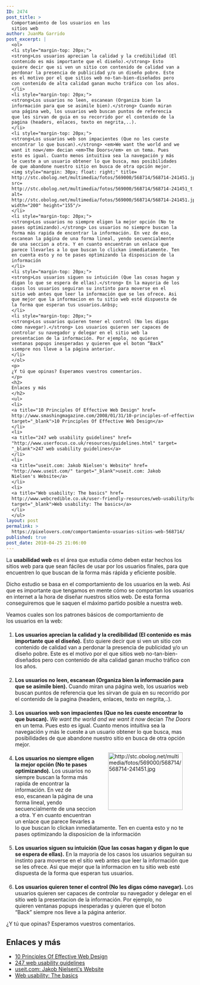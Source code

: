 ```yaml
---
ID: 2474
post_title: >
  Comportamiento de los usuarios en los
  sitios web
author: JuanMa Garrido
post_excerpt: |
  <ol>
  <li style="margin-top: 20px;">
  <strong>Los usuarios aprecian la calidad y la credibilidad (El
  contenido es más importante que el diseño).</strong> Esto
  quiere decir que si ven un sitio con contenido de calidad van a
  perdonar la presencia de publicidad y/o un diseño pobre. Este
  es el motivo por el que sitios web no-tan-bien-diseñados pero
  con contenido de alta calidad ganan mucho tráfico con los años.
  </li>
  <li style="margin-top: 20px;">
  <strong>Los usuarios no leen, escanean (Organiza bien la
  información para que se asimile bien).</strong> Cuando miran
  una página web, los usuarios web buscan puntos de referencia
  que les sirvan de guia en su recorrido por el contenido de la
  pagina (headers, enlaces, texto en negrita,..).
  </li>
  <li style="margin-top: 20px;">
  <strong>Los usuarios web son impacientes (Que no les cueste
  encontrar lo que buscan).</strong> <em>We want the world and we
  want it now</em> decian <em>The Doors</em> en un tema. Pues
  esto es igual. Cuanto menos intuitiva sea la navegación y más
  le cueste a un usuario obtener lo que busca, mas posibilidades
  de que abandone nuestro sitio en busca de otra opción mejor.
  <img style="margin: 30px; float: right;" title=
  http://stc.obolog.net/multimedia/fotos/569000/568714/568714-241451.jpg
  src=
  http://stc.obolog.net/multimedia/fotos/569000/568714/568714-241451_t.jpg
  alt=
  http://stc.obolog.net/multimedia/fotos/569000/568714/568714-241451.jpg
  width="200" height="155"/>
  </li>
  <li style="margin-top: 20px;">
  <strong>Los usuarios no siempre eligen la mejor opción (No te
  pases optimizando).</strong> Los usuarios no siempre buscan la
  forma más rapida de encontrar la información. En vez de eso,
  escanean la página de una forma lineal, yendo secuencialmente
  de una seccion a otra. Y en cuanto encuentran un enlace que
  parece llevarles a lo que buscan lo clickan inmediatamente. Ten
  en cuenta esto y no te pases optimizando la disposicion de la
  información
  </li>
  <li style="margin-top: 20px;">
  <strong>Los usuarios siguen su intuición (Que las cosas hagan y
  digan lo que se espera de ellas).</strong> En la mayoria de los
  casos los usuarios seguiran su instinto para moverse en el
  sitio web antes que leer la información que se les ofrece. Asi
  que mejor que la informacion en tu sitio web esté dispuesta de
  la forma que esperan tus usuarios.&nbsp;
  </li>
  <li style="margin-top: 20px;">
  <strong>Los usuarios quieren tener el control (No les digas
  cómo navegar).</strong> Los usuarios quieren ser capaces de
  controlar su navegador y delegar en el sitio web la
  presentacion de la información. Por ejemplo, no quieren
  ventanas popups inesperadas y quieren que el boton “Back”
  siempre nos lleve a la página anterior.
  </li>
  </ol>
  <p>
  ¿Y tú que opinas? Esperamos vuestros comentarios.
  </p>
  <h2>
  Enlaces y más
  </h2>
  <ul>
  <li>
  <a title="10 Principles Of Effective Web Design" href=
  http://www.smashingmagazine.com/2008/01/31/10-principles-of-effective-web-design/
  target="_blank">10 Principles Of Effective Web Design</a>
  </li>
  <li>
  <a title="247 web usability guidelines" href=
  "http://www.userfocus.co.uk/resources/guidelines.html" target=
  "_blank">247 web usability guidelines</a>
  </li>
  <li>
  <a title="useit.com: Jakob Nielsen's Website" href=
  "http://www.useit.com/" target="_blank">useit.com: Jakob
  Nielsen's Website</a>
  </li>
  <li>
  <a title="Web usability: The basics" href=
  http://www.webcredible.co.uk/user-friendly-resources/web-usability/basics.shtml
  target="_blank">Web usability: The basics</a>
  </li>
  </ul>
layout: post
permalink: >
  https://pixelovers.com/comportamiento-usuarios-sitios-web-568714/
published: true
post_date: 2010-04-25 21:06:00
---
```

<p style="text-align: left;">La <strong>usabilidad web</strong> es el área que estudia cómo deben estar hechos los sitios web para que sean fáciles de usar por los usuarios finales, para que encuentren lo que buscan de la forma más rápida y eficiente posible.</p>
Dicho estudio se basa en el comportamiento de los usuarios en la web.

<!--more-->Asi que es importante que tengamos en mente cómo se comportan los usuarios en internet a la hora de diseñar nuestros sitios web. De esta forma conseguiremos que le saquen el máximo partido posible a nuestra web.

Veamos cuales son los patrones básicos de comportamiento de los usuarios en la web:
<ol>
	<li style="margin-top: 20px;"><strong>Los usuarios aprecian la calidad y la credibilidad (El contenido es más importante que el diseño).</strong> Esto quiere decir que si ven un sitio con contenido de calidad van a perdonar la presencia de publicidad y/o un diseño pobre. Este es el motivo por el que sitios web no-tan-bien-diseñados pero con contenido de alta calidad ganan mucho tráfico con los años.</li>
	<li style="margin-top: 20px;"><strong>Los usuarios no leen, escanean (Organiza bien la información para que se asimile bien).</strong> Cuando miran una página web, los usuarios web buscan puntos de referencia que les sirvan de guia en su recorrido por el contenido de la pagina (headers, enlaces, texto en negrita,..).</li>
	<li style="margin-top: 20px;"><strong>Los usuarios web son impacientes (Que no les cueste encontrar lo que buscan).</strong> <em>We want the world and we want it now</em> decian <em>The Doors</em> en un tema. Pues esto es igual. Cuanto menos intuitiva sea la navegación y más le cueste a un usuario obtener lo que busca, mas posibilidades de que abandone nuestro sitio en busca de otra opción mejor.
<img style="margin: 30px; float: right;" title="http://stc.obolog.net/multimedia/fotos/569000/568714/568714-241451.jpg" src="http://stc.obolog.net/multimedia/fotos/569000/568714/568714-241451_t.jpg" alt="http://stc.obolog.net/multimedia/fotos/569000/568714/568714-241451.jpg" width="200" height="155" /></li>
	<li style="margin-top: 20px;"><strong>Los usuarios no siempre eligen la mejor opción (No te pases optimizando).</strong> Los usuarios no siempre buscan la forma más rapida de encontrar la información. En vez de eso, escanean la página de una forma lineal, yendo secuencialmente de una seccion a otra. Y en cuanto encuentran un enlace que parece llevarles a lo que buscan lo clickan inmediatamente. Ten en cuenta esto y no te pases optimizando la disposicion de la
información</li>
	<li style="margin-top: 20px;"><strong>Los usuarios siguen su intuición (Que las cosas hagan y digan lo que se espera de ellas).</strong> En la mayoria de los casos los usuarios seguiran su instinto para moverse en el sitio web antes que leer la información que se les ofrece. Asi
que mejor que la informacion en tu sitio web esté dispuesta de
la forma que esperan tus usuarios.</li>
	<li style="margin-top: 20px;"><strong>Los usuarios quieren tener el control (No les digas cómo navegar).</strong> Los usuarios quieren ser capaces de controlar su navegador y delegar en el sitio web la
presentacion de la información. Por ejemplo, no quieren ventanas popups inesperadas y quieren que el boton “Back” siempre nos lleve a la página anterior.</li>
</ol>
¿Y tú que opinas? Esperamos vuestros comentarios.
<h2>Enlaces y más</h2>
<ul>
	<li><a title="10 Principles Of Effective Web Design" href="http://www.smashingmagazine.com/2008/01/31/10-principles-of-effective-web-design/" target="_blank">10 Principles Of Effective Web Design</a></li>
	<li><a title="247 web usability guidelines" href="http://www.userfocus.co.uk/resources/guidelines.html" target="_blank">247 web usability guidelines</a></li>
	<li><a title="useit.com: Jakob Nielsen\'s Website" href="http://www.useit.com/" target="_blank">useit.com: Jakob Nielsen\'s Website</a></li>
	<li><a title="Web usability: The basics" href="http://www.webcredible.co.uk/user-friendly-resources/web-usability/basics.shtml" target="_blank">Web usability: The basics</a></li>
</ul>